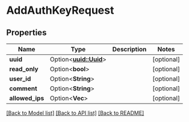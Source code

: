 # AddAuthKeyRequest

## Properties

Name | Type | Description | Notes
------------ | ------------- | ------------- | -------------
**uuid** | Option<[**uuid::Uuid**](uuid::Uuid.md)> |  | [optional]
**read_only** | Option<**bool**> |  | [optional]
**user_id** | Option<**String**> |  | [optional]
**comment** | Option<**String**> |  | [optional]
**allowed_ips** | Option<**Vec<String>**> |  | [optional]

[[Back to Model list]](../README.md#documentation-for-models) [[Back to API list]](../README.md#documentation-for-api-endpoints) [[Back to README]](../README.md)


